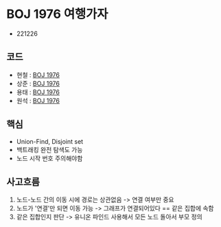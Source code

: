 # BOJ 1976 여행가자
- 221226
## 코드
- 현철 : [BOJ 1976](https://github.com/moonn6pence/PS_solutions/blob/master/cpp_solutions/boj_1976/boj_1976.cpp)
- 상준 : [BOJ 1976](https://github.com/sangjun0412/codingTest_base/blob/main/(BOJ)1976_%EC%97%AC%ED%96%89%EA%B0%80%EC%9E%90.py)
- 용태 : [BOJ 1976](https://github.com/smc2315/algorithm/blob/main/BOJ/boj1976(%EC%97%AC%ED%96%89%EA%B0%80%EC%9E%90).cpp)
- 원석 : [BOJ 1976](https://github.com/WonSeok-dd/codingTest/blob/master/boj/g4/g4_1976_bfs.py)

## 핵심
- Union-Find, Disjoint set
- 백트래킹 완전 탐색도 가능
- 노드 시작 번호 주의해야함
## 사고흐름
1. 노드-노드 간의 이동 시에 경로는 상관없음 -> 연결 여부만 중요
2. 노드가 '연결'만 되면 이동 가능 -> 그래프가 연결되어있다 == 같은 집합에 속함
3. 같은 집합인지 판단 -> 유니온 파인드 사용해서 모든 노드 돌아서 부모 정의
